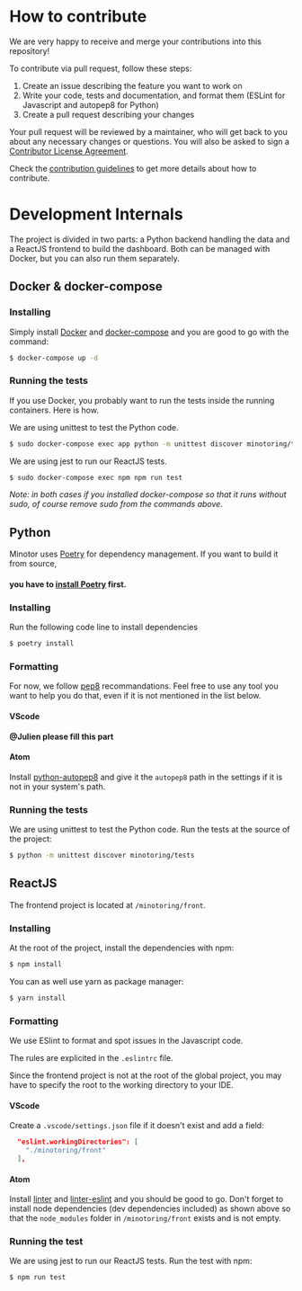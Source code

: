 # How to contribute

We are very happy to receive and merge your contributions into this repository!

To contribute via pull request, follow these steps:

1. Create an issue describing the feature you want to work on
2. Write your code, tests and documentation, and format them (ESLint for Javascript and autopep8 for Python)
3. Create a pull request describing your changes

Your pull request will be reviewed by a maintainer, who will get back to you about any necessary changes or questions. You will also be asked to sign a [Contributor License Agreement](https://cla-assistant.io/).

Check the [contribution guidelines](ContributionGuidelines.md) to get more details about how to contribute.

# Development Internals

The project is divided in two parts: a Python backend handling the data and a ReactJS frontend to build the dashboard. Both can be managed with Docker, but you can also run them separately.

## Docker & docker-compose

### Installing

Simply install [Docker](https://docs.docker.com/install/) and [docker-compose](https://docs.docker.com/compose/install/) and you are good to go with the command:

```bash
$ docker-compose up -d
```

### Running the tests

If you use Docker, you probably want to run the tests inside the running containers. Here is how.

We are using unittest to test the Python code.

```bash
$ sudo docker-compose exec app python -m unittest discover minotoring/tests
```

We are using jest to run our ReactJS tests.

```bash
$ sudo docker-compose exec npm npm run test
```

_Note: in both cases if you installed docker-compose so that it runs without sudo, of course remove sudo from the commands above._

## Python

Minotor uses [Poetry](https://python-poetry.org/) for dependency management. If you want to build it from source,

<!-- This line is a header 4 on purpose, so that the reader can't miss that -->

#### you have to [install Poetry](https://python-poetry.org/docs/#installation) first.

### Installing

Run the following code line to install dependencies

```bash
$ poetry install
```

### Formatting

For now, we follow [pep8](https://www.python.org/dev/peps/pep-0008/) recommandations.
Feel free to use any tool you want to help you do that, even if it is not mentioned in the
list below.

#### VScode

**@Julien please fill this part**

#### Atom

Install [python-autopep8](https://atom.io/packages/python-autopep8) and give it
the `autopep8` path in the settings if it is not in your system's path.

### Running the tests

We are using unittest to test the Python code. Run the tests at the source of the project:

```bash
$ python -m unittest discover minotoring/tests
```

## ReactJS

The frontend project is located at `/minotoring/front`.

### Installing

At the root of the project, install the dependencies with npm:

```bash
$ npm install
```

You can as well use yarn as package manager:

```bash
$ yarn install
```

### Formatting

We use ESlint to format and spot issues in the Javascript code.

The rules are explicited in the `.eslintrc` file.

Since the frontend project is not at the root of the global project, you may have to specify the root to the working directory to your IDE.

#### VScode

Create a `.vscode/settings.json` file if it doesn't exist and add a field:

```json
  "eslint.workingDirectories": [
    "./minotoring/front"
  ],
```

#### Atom

Install [linter](https://atom.io/packages/linter) and [linter-eslint](https://atom.io/packages/linter-eslint)
and you should be good to go. Don't forget to install node dependencies (dev dependencies included)
as shown above so that the `node_modules` folder in `/minotoring/front` exists and is not empty.

### Running the test

We are using jest to run our ReactJS tests.
Run the test with npm:

```bash
$ npm run test
```
